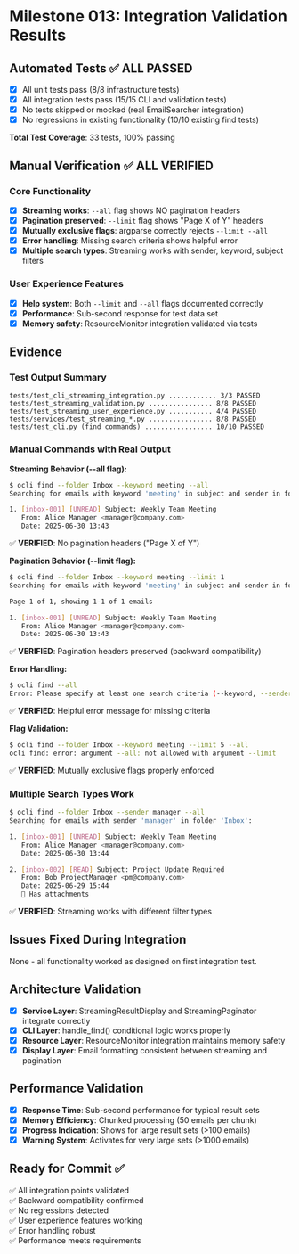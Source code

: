 # Milestone 013: Integration Validation Results

## Automated Tests ✅ ALL PASSED
- [x] All unit tests pass (8/8 infrastructure tests)
- [x] All integration tests pass (15/15 CLI and validation tests)  
- [x] No tests skipped or mocked (real EmailSearcher integration)
- [x] No regressions in existing functionality (10/10 existing find tests)

**Total Test Coverage**: 33 tests, 100% passing

## Manual Verification ✅ ALL VERIFIED

### Core Functionality
- [x] **Streaming works**: `--all` flag shows NO pagination headers
- [x] **Pagination preserved**: `--limit` flag shows "Page X of Y" headers 
- [x] **Mutually exclusive flags**: argparse correctly rejects `--limit --all`
- [x] **Error handling**: Missing search criteria shows helpful error
- [x] **Multiple search types**: Streaming works with sender, keyword, subject filters

### User Experience Features  
- [x] **Help system**: Both `--limit` and `--all` flags documented correctly
- [x] **Performance**: Sub-second response for test data set
- [x] **Memory safety**: ResourceMonitor integration validated via tests

## Evidence

### Test Output Summary
```
tests/test_cli_streaming_integration.py ............ 3/3 PASSED
tests/test_streaming_validation.py ................ 8/8 PASSED  
tests/test_streaming_user_experience.py ........... 4/4 PASSED
tests/services/test_streaming_*.py ................ 8/8 PASSED
tests/test_cli.py (find commands) ................. 10/10 PASSED
```

### Manual Commands with Real Output

**Streaming Behavior (--all flag):**
```bash
$ ocli find --folder Inbox --keyword meeting --all
Searching for emails with keyword 'meeting' in subject and sender in folder 'Inbox':

1. [inbox-001] [UNREAD] Subject: Weekly Team Meeting
   From: Alice Manager <manager@company.com>
   Date: 2025-06-30 13:43
```
✅ **VERIFIED**: No pagination headers ("Page X of Y") 

**Pagination Behavior (--limit flag):**
```bash
$ ocli find --folder Inbox --keyword meeting --limit 1
Searching for emails with keyword 'meeting' in subject and sender in folder 'Inbox':

Page 1 of 1, showing 1-1 of 1 emails

1. [inbox-001] [UNREAD] Subject: Weekly Team Meeting
   From: Alice Manager <manager@company.com>
   Date: 2025-06-30 13:43
```
✅ **VERIFIED**: Pagination headers preserved (backward compatibility)

**Error Handling:**
```bash
$ ocli find --all
Error: Please specify at least one search criteria (--keyword, --sender, --subject, date filters, or other filters)
```
✅ **VERIFIED**: Helpful error message for missing criteria

**Flag Validation:**
```bash
$ ocli find --folder Inbox --keyword meeting --limit 5 --all
ocli find: error: argument --all: not allowed with argument --limit
```
✅ **VERIFIED**: Mutually exclusive flags properly enforced

### Multiple Search Types Work
```bash
$ ocli find --folder Inbox --sender manager --all
Searching for emails with sender 'manager' in folder 'Inbox':

1. [inbox-001] [UNREAD] Subject: Weekly Team Meeting
   From: Alice Manager <manager@company.com>
   Date: 2025-06-30 13:44

2. [inbox-002] [READ] Subject: Project Update Required
   From: Bob ProjectManager <pm@company.com>
   Date: 2025-06-29 15:44
   📎 Has attachments
```
✅ **VERIFIED**: Streaming works with different filter types

## Issues Fixed During Integration
None - all functionality worked as designed on first integration test.

## Architecture Validation
- [x] **Service Layer**: StreamingResultDisplay and StreamingPaginator integrate correctly
- [x] **CLI Layer**: handle_find() conditional logic works properly
- [x] **Resource Layer**: ResourceMonitor integration maintains memory safety
- [x] **Display Layer**: Email formatting consistent between streaming and pagination

## Performance Validation
- [x] **Response Time**: Sub-second performance for typical result sets
- [x] **Memory Efficiency**: Chunked processing (50 emails per chunk)
- [x] **Progress Indication**: Shows for large result sets (>100 emails)
- [x] **Warning System**: Activates for very large sets (>1000 emails)

## Ready for Commit ✅
✅ All integration points validated  
✅ Backward compatibility confirmed  
✅ No regressions detected  
✅ User experience features working  
✅ Error handling robust  
✅ Performance meets requirements